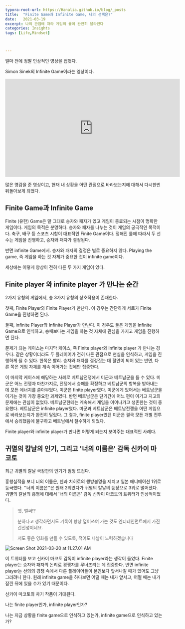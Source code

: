 ```yaml
---
typora-root-url: https://Hanalia.github.io/blog/_posts
title:  "Finite Game과 Infinite Game, 나의 선택은?"
date:   2021-03-19
excerpt: 나의 관점에 따라 게임의 룰이 완전히 달라진다
categories: Insights
tags: [Life,Mindset]



---
```




얼마 전에 정말 인상적인 영상을 접햇다.



Simon Sinek의 Infinite Game이라는 영상이다.

<iframe width="560" height="315" src="https://www.youtube.com/embed/tye525dkfi8" title="YouTube video player" frameborder="0" allow="accelerometer; autoplay; clipboard-write; encrypted-media; gyroscope; picture-in-picture" allowfullscreen></iframe>

많은 영감을 준 영상이고, 현재 내 상황을 어떤 관점으로 바라보는지에 대해서 다시한번 뒤돌아보게 되었다.



## Finite Game과 Infinite Game

Finite (유한) Game은 말 그대로 승자와 패자가 있고 게임이 종료되는 시점이 명확한 게임이다.
게임의 목적은 분명하다. 승자와 패자를 나누는 것이 게임의 궁극적인 목적이다. 
축구, 배구 등 스포츠 시합이 대표적인 Finite Game이다.
정해진 룰에 따라서 두 선수는 게임을 진행하고, 승자와 패자가 결정된다.

반면 infinite Game에서. 승자와 패자의 결정은 별로 중요하지 않다.
Playing the game, 즉 게임을 하는 것 자체가 중요한 것이 infinite game이다.

세상에는 이렇게 양상이 전혀 다른 두 가지 게임이 있다.



## Finite player 와 infinite player 가 만나는 순간

2가지 유형의 게임에서, 총 3가지 유형의 상호작용이 존재한다.

첫째, Finite Player와 Finite Player가 만난다.
이 경우는 간단하게 서로가 Finite Game을 진행하면 된다.

둘째, infinite Player와 Infinite Player가 만난다.
이 경우도 둘은 게임을 Infinite Game으로 인식하고, 승패보다는 게임을 하는 것 자체에 관심을 가지고 게임을 진행하면 된다.

문제가 되는 케이스는 마지막 케이스, 즉 Finite player와 Infinite player 가 만나는 경우다.
같은 상황이더라도 두 플레이어가 전혀 다른 관점으로 현실을 인식하고, 게임을 진행하게 될 수 있다.
한쪽은 빨리. 승자와 패자를 결정짓는 데 혈안이 되어 있는 반면, 다른 쪽은 게임 자체를 계속 이어가는 것에만 집중한다.



이 마지막 케이스에 해당하는 사례로 베트남전쟁에서 미군과 베트남군을 들 수 있다.
미군은 어느 전쟁과 마찬가지로, 전쟁에서 승패를 확정하고 베트남군의 항복을 받아내는 데 모든 에너지를 쏟아부었다.
미군은 finite player였다. 미군에게 있어서는 베트남군을 이기는 것이 가장 중요한 과제였다.
반면 베트남군은 단기간에 어느 편이 이기고 지고의 문제에는 관심이 없었다. 베트남군한테는 계속해서 게임을 이어나가고 생존한는 것이 중요했다. 베트남군은 infinite player였다.
미군과 베트남군은 베트남전쟁을 어떤 게임으로 바라보는지가 완전히 달랐다.
그 결과, finite player였던 미군은 결국 모든 개별 전투에서 승리했음에 불구하고 베트남에서 철수하게 되었다.



Finite player와 infinite player가 만나면 어떻게 되는지 보여주는 대표적인 사례다.





## 귀멸의 칼날의 인기, 그리고 '너의 이름은' 감독 신카이 마코토

최근 귀멸의 칼날 극장판의 인기가 엄청 뜨겁다.

흥행실적을 보니 너의 이름은, 센과 치히로의 행방불명을 제치고 일본 애니메이션 1위로 등극했다.
''너의 이름은''은 원래 2위였다가 귀멸의 칼날의 등장으로 3위로 떨어졌다.
귀멸의 칼날의 흥행에 대해서 '너의 이름은' 감독 신카이 마코토의 트위터가 인상적이었다.



> 엣, 벌써!?
>
> 분하다고 생각하면서도 기록이 항상 덮어쓰여 가는 것도 엔터테인먼트에서 가진 건전성이네요.
>
> 저도 좋은 영화를 만들 수 있도록, 적어도 나날이 노력하겠습니다

![Screen Shot 2021-03-20 at 11.27.01 AM](https://i.loli.net/2021/03/20/oX4PamUIcKkRtZg.png)

이 트위터를 보고 신카이 마코토 감독이 infinite player라는 생각이 들었다.
Finite player는 승자와 패자의 논리로 경쟁자를 무너뜨리는 데 집중한다.
반면 infinite player는 선의의 경쟁 속에서 다른 플레이어들이 본인보다 앞서나갈 때가 있어도 그냥 그러려니 한다.
원래 infinite game을 하다보면 어떨 때는 내가 앞서고, 어떨 때는 내가 잠깐 뒤에 있을 수가 있기 때문이다.

신카이 마코토의 차기 작품이 기대된다.

 

나는 finite player인가, infinite player인가?

나는 지금 상황을 finite game으로 인식하고 있는가, infinite game으로 인식하고 있는가?


